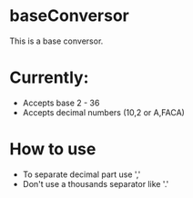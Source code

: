 # baseConversor
This is a base conversor. 

# Currently:
 - Accepts base 2 - 36
 - Accepts decimal numbers (10,2 or A,FACA)
 
# How to use 
 - To separate decimal part use ','
 - Don't use a thousands separator like '.'
